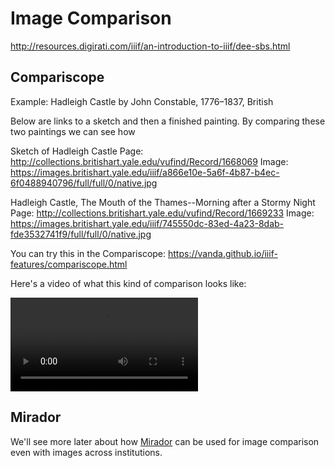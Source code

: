 # Image Comparison
<!-- #todo:0 V&A Vatican presentation. which one? -->


http://resources.digirati.com/iiif/an-introduction-to-iiif/dee-sbs.html


## Compariscope

Example: Hadleigh Castle by John Constable, 1776–1837, British

Below are links to a sketch and then a finished painting. By comparing these two paintings we can see how

Sketch of Hadleigh Castle
Page: http://collections.britishart.yale.edu/vufind/Record/1668069
Image: https://images.britishart.yale.edu/iiif/a866e10e-5a6f-4b87-b4ec-6f0488940796/full/full/0/native.jpg

Hadleigh Castle, The Mouth of the Thames--Morning after a Stormy Night
Page: http://collections.britishart.yale.edu/vufind/Record/1669233
Image: https://images.britishart.yale.edu/iiif/745550dc-83ed-4a23-8dab-fde3532741f9/full/full/0/native.jpg

You can try this in the Compariscope:
https://vanda.github.io/iiif-features/compariscope.html

Here's a video of what this kind of comparison looks like:

<video src="../assets/video/compariscope.mp4" preload="auto" controls></video>


## Mirador

We'll see more later about how [Mirador](../presentation/mirador.md) can be used for image comparison even with images across institutions.
